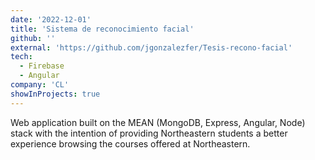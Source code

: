 ```yaml
---
date: '2022-12-01'
title: 'Sistema de reconocimiento facial'
github: ''
external: 'https://github.com/jgonzalezfer/Tesis-recono-facial'
tech:
  - Firebase
  - Angular
company: 'CL'
showInProjects: true
---
```


Web application built on the MEAN (MongoDB, Express, Angular, Node) stack with the intention of providing Northeastern students a better experience browsing the courses offered at Northeastern.
